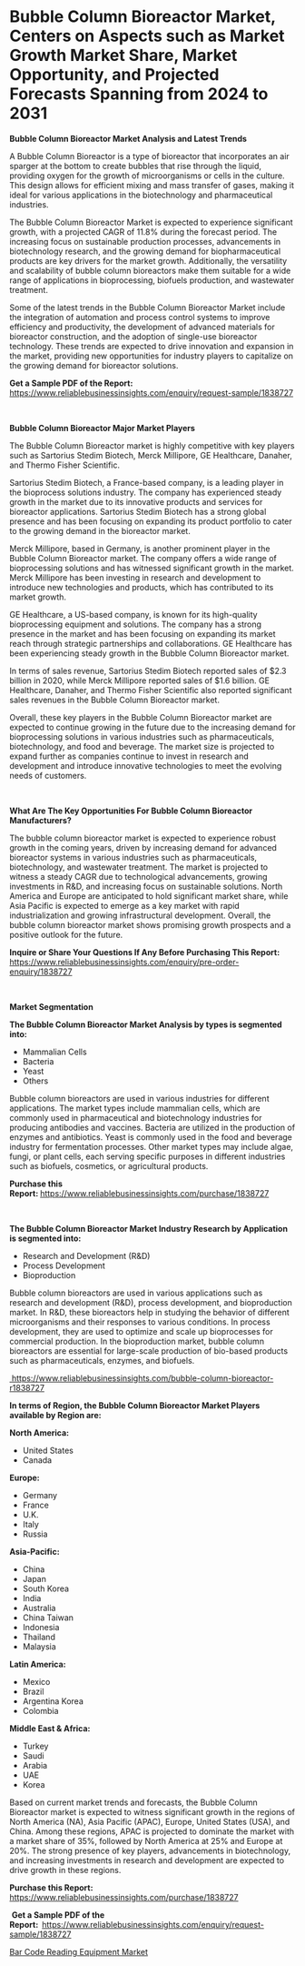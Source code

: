 <p><h1>Bubble Column Bioreactor Market, Centers on Aspects such as Market Growth Market Share, Market Opportunity, and Projected Forecasts Spanning from 2024 to 2031</h1></p><p><strong>Bubble Column Bioreactor Market Analysis and Latest Trends</strong></p>
<p><p>A Bubble Column Bioreactor is a type of bioreactor that incorporates an air sparger at the bottom to create bubbles that rise through the liquid, providing oxygen for the growth of microorganisms or cells in the culture. This design allows for efficient mixing and mass transfer of gases, making it ideal for various applications in the biotechnology and pharmaceutical industries.</p><p>The Bubble Column Bioreactor Market is expected to experience significant growth, with a projected CAGR of 11.8% during the forecast period. The increasing focus on sustainable production processes, advancements in biotechnology research, and the growing demand for biopharmaceutical products are key drivers for the market growth. Additionally, the versatility and scalability of bubble column bioreactors make them suitable for a wide range of applications in bioprocessing, biofuels production, and wastewater treatment.</p><p>Some of the latest trends in the Bubble Column Bioreactor Market include the integration of automation and process control systems to improve efficiency and productivity, the development of advanced materials for bioreactor construction, and the adoption of single-use bioreactor technology. These trends are expected to drive innovation and expansion in the market, providing new opportunities for industry players to capitalize on the growing demand for bioreactor solutions.</p></p>
<p><strong>Get a Sample PDF of the Report:&nbsp;</strong> <a href="https://www.reliablebusinessinsights.com/enquiry/request-sample/1838727">https://www.reliablebusinessinsights.com/enquiry/request-sample/1838727</a></p>
<p>&nbsp;</p>
<p><strong>Bubble Column Bioreactor Major Market Players</strong></p>
<p><p>The Bubble Column Bioreactor market is highly competitive with key players such as Sartorius Stedim Biotech, Merck Millipore, GE Healthcare, Danaher, and Thermo Fisher Scientific. </p><p>Sartorius Stedim Biotech, a France-based company, is a leading player in the bioprocess solutions industry. The company has experienced steady growth in the market due to its innovative products and services for bioreactor applications. Sartorius Stedim Biotech has a strong global presence and has been focusing on expanding its product portfolio to cater to the growing demand in the bioreactor market.</p><p>Merck Millipore, based in Germany, is another prominent player in the Bubble Column Bioreactor market. The company offers a wide range of bioprocessing solutions and has witnessed significant growth in the market. Merck Millipore has been investing in research and development to introduce new technologies and products, which has contributed to its market growth.</p><p>GE Healthcare, a US-based company, is known for its high-quality bioprocessing equipment and solutions. The company has a strong presence in the market and has been focusing on expanding its market reach through strategic partnerships and collaborations. GE Healthcare has been experiencing steady growth in the Bubble Column Bioreactor market.</p><p>In terms of sales revenue, Sartorius Stedim Biotech reported sales of $2.3 billion in 2020, while Merck Millipore reported sales of $1.6 billion. GE Healthcare, Danaher, and Thermo Fisher Scientific also reported significant sales revenues in the Bubble Column Bioreactor market.</p><p>Overall, these key players in the Bubble Column Bioreactor market are expected to continue growing in the future due to the increasing demand for bioprocessing solutions in various industries such as pharmaceuticals, biotechnology, and food and beverage. The market size is projected to expand further as companies continue to invest in research and development and introduce innovative technologies to meet the evolving needs of customers.</p></p>
<p>&nbsp;</p>
<p><strong>What Are The Key Opportunities For Bubble Column Bioreactor Manufacturers?</strong></p>
<p><p>The bubble column bioreactor market is expected to experience robust growth in the coming years, driven by increasing demand for advanced bioreactor systems in various industries such as pharmaceuticals, biotechnology, and wastewater treatment. The market is projected to witness a steady CAGR due to technological advancements, growing investments in R&D, and increasing focus on sustainable solutions. North America and Europe are anticipated to hold significant market share, while Asia Pacific is expected to emerge as a key market with rapid industrialization and growing infrastructural development. Overall, the bubble column bioreactor market shows promising growth prospects and a positive outlook for the future.</p></p>
<p><strong>Inquire or Share Your Questions If Any Before Purchasing This Report:</strong> <a href="https://www.reliablebusinessinsights.com/enquiry/pre-order-enquiry/1838727">https://www.reliablebusinessinsights.com/enquiry/pre-order-enquiry/1838727</a></p>
<p>&nbsp;</p>
<p><strong>Market Segmentation</strong></p>
<p><strong>The Bubble Column Bioreactor Market Analysis by types is segmented into:</strong></p>
<p><ul><li>Mammalian Cells</li><li>Bacteria</li><li>Yeast</li><li>Others</li></ul></p>
<p><p>Bubble column bioreactors are used in various industries for different applications. The market types include mammalian cells, which are commonly used in pharmaceutical and biotechnology industries for producing antibodies and vaccines. Bacteria are utilized in the production of enzymes and antibiotics. Yeast is commonly used in the food and beverage industry for fermentation processes. Other market types may include algae, fungi, or plant cells, each serving specific purposes in different industries such as biofuels, cosmetics, or agricultural products.</p></p>
<p><strong>Purchase this Report:&nbsp;</strong><a href="https://www.reliablebusinessinsights.com/purchase/1838727">https://www.reliablebusinessinsights.com/purchase/1838727</a></p>
<p>&nbsp;</p>
<p><strong>The Bubble Column Bioreactor Market Industry Research by Application is segmented into:</strong></p>
<p><ul><li>Research and Development (R&D)</li><li>Process Development</li><li>Bioproduction</li></ul></p>
<p><p>Bubble column bioreactors are used in various applications such as research and development (R&D), process development, and bioproduction market. In R&D, these bioreactors help in studying the behavior of different microorganisms and their responses to various conditions. In process development, they are used to optimize and scale up bioprocesses for commercial production. In the bioproduction market, bubble column bioreactors are essential for large-scale production of bio-based products such as pharmaceuticals, enzymes, and biofuels.</p></p>
<p><a href="https://www.reliablebusinessinsights.com/bubble-column-bioreactor-r1838727">&nbsp;https://www.reliablebusinessinsights.com/bubble-column-bioreactor-r1838727</a></p>
<p><strong>In terms of Region, the Bubble Column Bioreactor Market Players available by Region are:</strong></p>
<p>
    <p> <strong> North America: </strong>
        <ul>
            <li>United States</li>
            <li>Canada</li>
        </ul>
        </p> 
    <p> <strong> Europe: </strong>
        <ul>
            <li>Germany</li>
            <li>France</li>
            <li>U.K.</li>
            <li>Italy</li>
            <li>Russia</li>
        </ul>
        </p> 
    <p> <strong> Asia-Pacific: </strong>
        <ul>
            <li>China</li>
            <li>Japan</li>
            <li>South Korea</li>
            <li>India</li>
            <li>Australia</li>
            <li>China Taiwan</li>
            <li>Indonesia</li>
            <li>Thailand</li>
            <li>Malaysia</li>
        </ul>
        </p> 
    <p> <strong> Latin America: </strong>
        <ul>
            <li>Mexico</li>
            <li>Brazil</li>
            <li>Argentina Korea</li>
            <li>Colombia</li>
        </ul>
        </p> 
    <p> <strong> Middle East & Africa: </strong>
        <ul>
            <li>Turkey</li>
            <li>Saudi</li>
            <li>Arabia</li>
            <li>UAE</li>
            <li>Korea</li>
        </ul>
    </p>
    </p>
<p><p>Based on current market trends and forecasts, the Bubble Column Bioreactor market is expected to witness significant growth in the regions of North America (NA), Asia Pacific (APAC), Europe, United States (USA), and China. Among these regions, APAC is projected to dominate the market with a market share of 35%, followed by North America at 25% and Europe at 20%. The strong presence of key players, advancements in biotechnology, and increasing investments in research and development are expected to drive growth in these regions.</p></p>
<p><strong>Purchase this Report: </strong><a href="https://www.reliablebusinessinsights.com/purchase/1838727">https://www.reliablebusinessinsights.com/purchase/1838727</a></p>
<p>&nbsp;<strong>Get a Sample PDF of the Report:&nbsp;&nbsp;</strong><a href="https://www.reliablebusinessinsights.com/enquiry/request-sample/1838727">https://www.reliablebusinessinsights.com/enquiry/request-sample/1838727</a></p>
<p><strong></strong></p>
<p><p><a href="https://github.com/khkjaxbn36/Market-Research-Report-List-1/blob/main/bar-code-reading-equipment-market.md">Bar Code Reading Equipment Market</a></p></p>